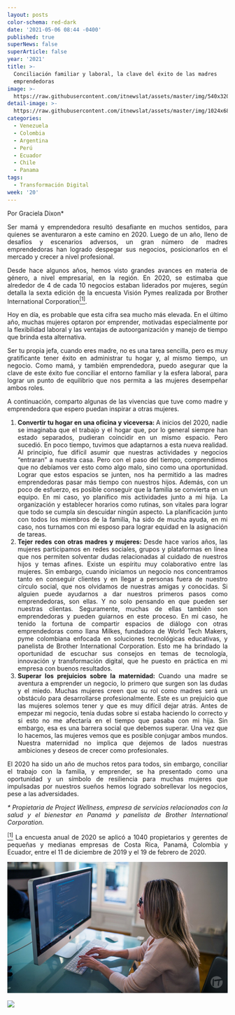 ```yaml
---
layout: posts
color-schema: red-dark
date: '2021-05-06 08:44 -0400'
published: true
superNews: false
superArticle: false
year: '2021'
title: >-
  Conciliación familiar y laboral, la clave del éxito de las madres
  emprendedoras
image: >-
  https://raw.githubusercontent.com/itnewslat/assets/master/img/540x320/Mujer-Trabajando-p.jpg
detail-image: >-
  https://raw.githubusercontent.com/itnewslat/assets/master/img/1024x680/Mujer-Trabajando-g.jpg
categories:
  - Venezuela
  - Colombia
  - Argentina
  - Perú
  - Ecuador
  - Chile
  - Panama
tags:
  - Transformación Digital
week: '20'
---
```

<p style="text-align: justify;"><strong></strong></p>
<p style="text-align: justify;">Por Graciela Dixon*</p>
<p style="text-align: justify;">Ser mamá y emprendedora resultó desafiante en muchos sentidos, para quienes se aventuraron a este camino en 2020. Luego de un año, lleno de desafíos y escenarios adversos, un gran número de madres emprendedoras han logrado despegar sus negocios, posicionarlos en el mercado y crecer a nivel profesional.</p>
<p style="text-align: justify;">Desde hace algunos años, hemos visto grandes avances en materia de género, a nivel empresarial, en la región. En 2020, se estimaba que alrededor de 4 de cada 10 negocios estaban liderados por mujeres, según detalla la sexta edición de la encuesta Visión Pymes realizada por Brother International Corporation<a href="#_ftn1"><sup>[1]</sup></a>.</p>
<p style="text-align: justify;">Hoy en día, es probable que esta cifra sea mucho más elevada. En el último año, muchas mujeres optaron por emprender, motivadas especialmente por la flexibilidad laboral y las ventajas de autoorganización y manejo de tiempo que brinda esta alternativa.</p>
<p style="text-align: justify;">Ser tu propia jefa, cuando eres madre, no es una tarea sencilla, pero es muy gratificante tener éxito en administrar tu hogar y, al mismo tiempo, un negocio. Como mamá, y también emprendedora, puedo asegurar que la clave de este éxito fue conciliar el entorno familiar y la esfera laboral, para lograr un punto de equilibrio que nos permita a las mujeres desempeñar ambos roles.</p>
<p style="text-align: justify;">A continuación, comparto algunas de las vivencias que tuve como madre y emprendedora que espero puedan inspirar a otras mujeres.</p>

<ol style="text-align: justify;">
	<li><strong>Convertir tu hogar en una oficina y viceversa: </strong>A inicios del 2020, nadie se imaginaba que el trabajo y el hogar que, por lo general siempre han estado separados, pudieran coincidir en un mismo espacio. Pero sucedió. En poco tiempo, tuvimos que adaptarnos a esta nueva realidad. Al principio, fue difícil asumir que nuestras actividades y negocios “entraran” a nuestra casa. Pero con el paso del tiempo, comprendimos que no debíamos ver esto como algo malo, sino como una oportunidad. Lograr que estos espacios se junten, nos ha permitido a las madres emprendedoras pasar más tiempo con nuestros hijos. Además, con un poco de esfuerzo, es posible conseguir que la familia se convierta en un equipo. En mi caso, yo planifico mis actividades junto a mi hija. La organización y establecer horarios como rutinas, son vitales para lograr que todo se cumpla sin descuidar ningún aspecto. La planificación junto con todos los miembros de la familia, ha sido de mucha ayuda, en mi caso, nos turnamos con mi esposo para lograr equidad en la asignación de tareas.</li>
	<li><strong>Tejer redes con otras madres y mujeres: </strong>Desde hace varios años, las mujeres participamos en redes sociales, grupos y plataformas en línea que nos permiten solventar dudas relacionadas al cuidado de nuestros hijos y temas afines. Existe un espíritu muy colaborativo entre las mujeres. Sin embargo, cuando iniciamos un negocio nos concentramos tanto en conseguir clientes y en llegar a personas fuera de nuestro círculo social, que nos olvidamos de nuestras amigas y conocidas. Si alguien puede ayudarnos a dar nuestros primeros pasos como emprendedoras, son ellas. Y no solo pensando en que pueden ser nuestras clientas. Seguramente, muchas de ellas también son emprendedoras y pueden guiarnos en este proceso. En mi caso, he tenido la fortuna de compartir espacios de diálogo con otras emprendedoras como Ilana Milkes, fundadora de World Tech Makers, pyme colombiana enfocada en soluciones tecnológicas educativas, y panelista de Brother International Corporation. Esto me ha brindado la oportunidad de escuchar sus consejos en temas de tecnología, innovación y transformación digital, que he puesto en práctica en mi empresa con buenos resultados.</li>
	<li><strong>Superar los prejuicios sobre la maternidad: </strong>Cuando una madre se aventura a emprender un negocio, lo primero que surgen son las dudas y el miedo. Muchas mujeres creen que su rol como madres será un obstáculo para desarrollarse profesionalmente. Este es un prejuicio que las mujeres solemos tener y que es muy difícil dejar atrás. Antes de empezar mi negocio, tenía dudas sobre si estaba haciendo lo correcto y si esto no me afectaría en el tiempo que pasaba con mi hija. Sin embargo, esa es una barrera social que debemos superar. Una vez que lo hacemos, las mujeres vemos que es posible conjugar ambos mundos. Nuestra maternidad no implica que dejemos de lados nuestras ambiciones y deseos de crecer como profesionales.</li>
</ol>
<p style="text-align: justify;">El 2020 ha sido un año de muchos retos para todos, sin embargo, conciliar el trabajo con la familia, y emprender, se ha presentado como una oportunidad y un símbolo de resiliencia para muchas mujeres que impulsadas por nuestros sueños hemos logrado sobrellevar los negocios, pese a las adversidades.</p>
<p style="text-align: justify;"><em>*</em> <em>Propietaria de Project Wellness, empresa de servicios relacionados con la salud y el bienestar en Panamá y panelista de Brother International Corporation.</em></p>
<p style="text-align: justify;"><a href="#_ftnref1"><sup>[1]</sup></a> La encuesta anual de 2020 se aplicó a 1040 propietarios y gerentes de pequeñas y medianas empresas de Costa Rica, Panamá, Colombia y Ecuador, entre el 11 de diciembre de 2019 y el 19 de febrero de 2020.</p>

![](https://raw.githubusercontent.com/itnewslat/assets/master/img/540x320/Mujer-Trabajando-p.jpg)


<img src="https://tracker.metricool.com/c3po.jpg?hash=56f88a41e39ab42c063cc51676587a04"/>